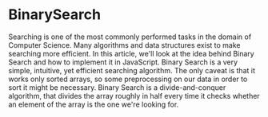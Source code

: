 # BinarySearch

Searching is one of the most commonly performed tasks in the domain of Computer Science. Many algorithms and data structures exist to make searching more efficient.
In this article, we'll look at the idea behind Binary Search and how to implement it in JavaScript.
Binary Search is a very simple, intuitive, yet efficient searching algorithm. The only caveat is that it works only sorted arrays, so some preprocessing on our data in order to sort it might be necessary.
Binary Search is a divide-and-conquer algorithm, that divides the array roughly in half every time it checks whether an element of the array is the one we're looking for.
